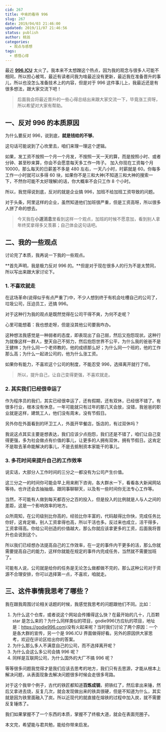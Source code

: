 ```yaml
---
cid: 267
title: 中肯的看待 996
slug: 267
date: 2019/04/03 21:46:00
updated: 2019/11/07 21:46:56
status: publish
author: 桃翁
categories: 
  - 观点与感想
tags: 
  - 感悟心得
---
```



最近 **[996.ICU](http://996.ICU)** 太火了。我本来不太想蹭这个热点，因为我的观念与很多人可能不相同，所以担心被骂，最近有读者问我为啥最近没有更新，最近我在准备晋升的事儿，所以也没怎么准备技术上的内容，但是对于 996 这件事儿上，我最近还是有很多想法，跟大家交流下吧！

>  后面我会将最近晋升的一些心得总结出来跟大家交流一下，毕竟涨工资呀，所以希望对大家有帮助。

## 一、反对 996 的本质原因
为什么要反对 996，说到底，**就是钱给的不够**。

这句话可能说到了心坎里去，咱们来理一理这个逻辑。

如果，发工资不按照一个月一个月发，不按照一天一天的算，而是按照小时、或者分钟、甚至秒来算，你会不会愿意每天多工作一阵子。
加入你现在工资每个月 10000，那么每天的日薪差不多是 480 左右，一天八小时，时薪就是 60。你每多工作一小时就可以多得 60 块，如果你不是三和大神(不知道三和大神的搜索一下，不然你可能不太好理解)的话，你大概率不会只工作 8 个小时。

所以，我觉得说到底，反对的就是企业搞 996，加班不给加班工资导致的问题。

对于头条，阿里这样的企业，虽然知道他们加班很严重，但是工资高呀，所以很多人拼了命的想去。

> 今天我在**小道消息**里看到这样一个观点，加班的时候不愿意加，看到别人拿年终奖拿得多又羡慕；自己体会这句话吧。

## 二、我的一些观点

讨论完了本质，我再说一下我的一些观点。

**首先声明，我是极力反对 996 的。**但是对于现在很多人的行为不是太赞同，所以写出来跟大家讨论下。

### 1. 不喜欢就走

在这场革命(说得似乎有点严重了)中，不少人想到终于有机会吐槽自己的公司了，垃圾公司，压迫员工，还搞 996。

对于这种行为我的观点是既然觉得在公司干得不爽，为何不走呢？

心里可能想着：我也想走呀，但是没其他公司要我咋办。

这种想法我感觉是一种弱者的态度，即表现出了自己弱，然后又抱怨现状。这种行为就像这样一群人，整天自己不努力，然后抱怨世界不公平，为什么我的爸爸不是王健林；为什么同一个老师教的，他的成绩那么好；为什么同一个班的，他的工作那么高；为什么一起进公司的，他为什么涨工资。

如果你有能力，不喜欢这个公司的制度，不能忍受 996，选择离开就行了呗。

> 所以，提升自己，让自己变得更强，不喜欢就走。

### 2. 其实我们已经很幸运了
作为程序员的我们，其实已经很幸运了，还有假期，还有双休，已经很不错了。有很多行业，根本没有休息，一年可能就只有过年的那几天会放，没错，我爸爸的职业就是这样，建筑工人，他们没有周末，没有节假日。

另外你在外面看到的环卫工人，外面开早餐店，饭店的，有过双休吗？

我说这点其实主要是想表达，我们应该少点抱怨，我们还是不错了，咱们让自己变得更强，多为社会做点有价值的事儿，让更多的人拥有双休，拥有节假日。这肯定不是取去革命能解决的事儿，不是去抵制资本家能干的事儿。

### 3. 多花时间来提升自己的工作效率
说实话，大部分人工作时间的三分之一都没有为公司产生价值。

这三分之一的时间你可能会早上用来刷下咨询，各大群水一下，看看各大新闻网站等待。也许还会去抽抽烟，跟同事聊聊天，以及有一些时间你无法专心工作等。

当然，不可能有人做到每天都百分之百的投入，但是投入的比例就是人与人之间的差距，这是一个影响效率的地方。

众所周知，在公司级别比你高的，经验比你丰富的，代码敲得比你快，完成任务比你好，这肯定嘛，别人工资拿得也高，所以干活也多。反过来也成立，活干得多，工资拿得高。你给公司创造的价值越大，那么你就应该拿更多的工资，后面我将晋升也会说到这个。

所以我们已经想办法提高自己的工作效率，在一定的事件内干更多的活，那么你就需要提高自己的能力，这样你就能在规定的事件内完成任务，当然就不需要加班了。

可能有人说，公司就是给你的任务是无论怎么做都做不完的，那么这种公司对于资源不合理安排，你可以选择第一点，不喜欢，咱就走。

## 三、这件事情我思考了哪些？

我在跟我周围讨论相关话题的时候，我感觉我思考的问题跟他们不同。比如：
1. 为什么这个仓库，或者说这个网站会传播得这么快？在最开始的几十，几百颗 star 是怎么来的？为什么同样类似的项目，godie996(方应杭的项目，地址是：https://godie996.com)没有火起来呢？当时我们讨论了两个原因：一个是各大群的宣传，另一个是 996.ICU 界面做得好看。另外的原因供大家思考，欢迎在评论区给出你的答案。
2. 为什么那么多人不满意自己的公司，而不选择离开呢？
3. 为什么会这么多公司会搞 996 呢？
4. 同样是互联网公司，为什么国外的大厂不搞 996 呢？

等等很多问题我觉得才是我们应该去思考的地方，我们只有去思源，才能从根本上解决问题，从表面现象去解决问题很多时候会走很多弯路。

对于这个我举个例子，古代的铁匠都知道**百炼成钢**，把铁红了，然后拿出来锤，然后又拿进去烧，反复几次，就会发现做出来的铁具很硬，但是不知道为什么，其实就是因为铁里面融入了炭。所以近现代的就直接在熔铁的过程中加入炭，就不需要反复锤炼了。

我们如果掌握不了一个东西的本质，掌握不了终极大道，就会在表面兜圈子。

本文完，希望能与君共勉，能给你带来启发。
